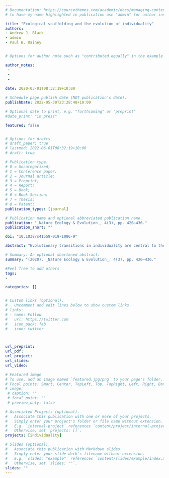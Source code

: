 ```yaml
---
# Documentation: https://sourcethemes.com/academic/docs/managing-content/
# to have my name highlighted in publication use "admin" for author instead of Pierrick Bourrat

title: "Ecological scaffolding and the evolution of individuality"
authors:
- Andrew J. Black
- admin
- Paul B. Rainey


# Options for author note such as "contributed equally" in the example below, assuming they are three authors, the third author is corresponding author.

author_notes:
 - 
 - 
 - 
 
date: 2020-03-01T08:32:19+10:00

# Schedule page publish date (NOT publication's date).
publishDate: 2022-05-30T23:28:48+10:00

# Optional date to print, e.g. "forthcoming" or "preprint"
#date_print: "in press"

featured: false


# Options for drafts
# draft_paper: true
# lastmod: 2022-06-01T08:32:19+10:00
# draft: true

# Publication type.
# 0 = Uncategorized;
# 1 = Conference paper;
# 2 = Journal article;
# 3 = Preprint;
# 4 = Report;
# 5 = Book;
# 6 = Book Section;
# 7 = Thesis;
# 8 = Patent;
publication_types: [journal]

# Publication name and optional abbreviated publication name.
publication: "_Nature Ecology & Evolution_, 4(3), pp. 426–436."
publication_short: ""

doi: "10.1038/s41559-019-1086-9"

abstract: "Evolutionary transitions in individuality are central to the emergence of biological complexity. Recent experiments provide glimpses of processes underpinning the transition from single cells to multicellular life and draw attention to the critical role of ecology. Here, we emphasize this ecological dimension and argue that its current absence from theoretical frameworks hampers development of general explanatory solutions. Using mechanistic mathematical models, we show how a minimal ecological structure comprising patchily distributed resources and between-patch dispersal can scaffold Darwinian-like properties on collectives of cells. This scaffolding causes cells to participate directly in the process of evolution by natural selection as if they were members of multicellular collectives, with collectives participating in a death-birth process arising from the interplay between the timing of dispersal events and the rate of resource use by cells. When this timescale is sufficiently long and new collectives are founded by single cells, collectives experience conditions that favour evolution of a reproductive division of labour. Together our simple model makes explicit key events in the major evolutionary transition to multicellularity. It also makes predictions concerning the life history of certain pathogens and serves as an ecological recipe for experimental realization of evolutionary transitions."

# Summary. An optional shortened abstract.
summary: "(2020). _Nature Ecology & Evolution_, 4(3), pp. 426–436."

#Feel free to add others
tags:
- 

categories: []


# Custom links (optional).
#   Uncomment and edit lines below to show custom links.
# links:
# - name: Follow
#   url: https://twitter.com
#   icon_pack: fab
#   icon: twitter



url_preprint:
url_pdf:
url_project:
url_slides:
url_video:

# Featured image
# To use, add an image named `featured.jpg/png` to your page's folder. 
# Focal points: Smart, Center, TopLeft, Top, TopRight, Left, Right, BottomLeft, Bottom, BottomRight.
# image:
 # caption: ""
 # focal_point: ""
 # preview_only: false

# Associated Projects (optional).
#   Associate this publication with one or more of your projects.
#   Simply enter your project's folder or file name without extension.
#   E.g. `internal-project` references `content/project/internal-project/index.md`.
#   Otherwise, set `projects: []`.
projects: [individuality]

# Slides (optional).
#   Associate this publication with Markdown slides.
#   Simply enter your slide deck's filename without extension.
#   E.g. `slides: "example"` references `content/slides/example/index.md`.
#   Otherwise, set `slides: ""`.
slides: ""
---
```




